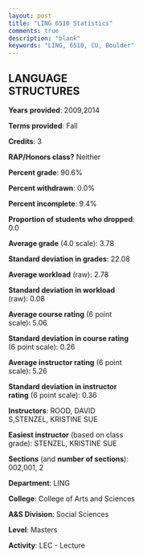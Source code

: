 ```yaml
---
layout: post
title: "LING 6510 Statistics"
comments: true
description: "blank"
keywords: "LING, 6510, CU, Boulder"
--- 
```

<head>
<script src="https://ajax.googleapis.com/ajax/libs/jquery/2.1.3/jquery.min.js"></script>
<script src="https://dl.dropboxusercontent.com/s/pc42nxpaw1ea4o9/highcharts.js?dl=0"></script>
<!-- <script src="../assets/js/highcharts.js"></script> -->
<style type="text/css">@font-face {
	font-family: "Bebas Neue";
	src: url(https://www.filehosting.org/file/details/544349/BebasNeue%20Regular.otf) format("opentype");
	}
	h1.Bebas { 
		font-family: "Bebas Neue", Verdana, Tahoma;
	}
</style>
</head>
<body>
	<div id="container" style="float: right; width: 45%; height: 88%; margin-left: 2.5%; margin-right: 2.5%;"></div>
	<script language="JavaScript">
		$(document).ready(function() {
		var chart = {type: 'column'};
		var title = {text: 'Grade Distribution'};
		var xAxis = {categories: ['A','B','C','D','F'],crosshair: true};
		var yAxis = {min: 0,title: {text: 'Percentage'}};
		var tooltip = {headerFormat: '<center><b><span style="font-size:20px">{point.key}</span></b></center>',
		               pointFormat: '<td style="padding:0"><b>{point.y:.1f}%</b></td>',
		               footerFormat: '</table>',shared: true,useHTML: true};
		var plotOptions = {column: {pointPadding: 0.0,borderWidth: 0}};  
		var credits = {enabled: false};var series= [{name: 'Percent',data: [82.14,17.86,0.0,0.0,0.0,]}];
		var json = {};
		json.chart = chart;
		json.title = title;
		json.tooltip = tooltip;
		json.xAxis = xAxis;
		json.yAxis = yAxis;  
		json.series = series;
		json.plotOptions = plotOptions;  
		json.credits = credits;
		$('#container').highcharts(json);
	});
	</script>
</body>
			   
## LANGUAGE STRUCTURES

**Years provided**: 2009,2014

**Terms provided**: Fall

**Credits**: 3

**RAP/Honors class?** Neither

**Percent grade**: 90.6%

**Percent withdrawn**: 0.0%

**Percent incomplete**: 9.4%

**Proportion of students who dropped**: 0.0

**Average grade** (4.0 scale): 3.78

**Standard deviation in grades**: 22.08

**Average workload** (raw): 2.78

**Standard deviation in workload** (raw): 0.08

**Average course rating** (6 point scale): 5.06

**Standard deviation in course rating** (6 point scale): 0.26

**Average instructor rating** (6 point scale): 5.26

**Standard deviation in instructor rating** (6 point scale): 0.36

**Instructors**: ROOD, DAVID S,STENZEL, KRISTINE SUE

**Easiest instructor** (based on class grade): STENZEL, KRISTINE SUE

**Sections** (and **number of sections**): 002,001, 2

**Department**: LING

**College**: College of Arts and Sciences

**A&S Division**: Social Sciences

**Level**: Masters

**Activity**: LEC - Lecture